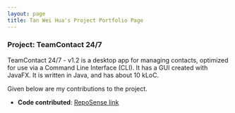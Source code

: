 ```yaml
---
layout: page
title: Tan Wei Hua's Project Portfolio Page
---
```


### Project: TeamContact 24/7

TeamContact 24/7 - v1.2 is a desktop app for managing contacts, optimized for use via a Command Line Interface (CLI). It has a GUI created with JavaFX. It is written in Java, and has about 10 kLoC.

Given below are my contributions to the project.

* **Code contributed**: [RepoSense link](https://nus-tic4002-ay2122s2.github.io/tp-dashboard/?search=thisisdax&sort=groupTitle&sortWithin=title&timeframe=commit&mergegroup=&groupSelect=groupByAuthors&breakdown=true&checkedFileTypes=docs~functional-code~test-code~other&since=2022-02-11&tabOpen=true&tabType=authorship&tabAuthor=thisisdax&tabRepo=AY2122S2-TIC4002-F18-5%2Ftp2%5Bmaster%5D&authorshipIsMergeGroup=false&authorshipFileTypes=&authorshipIsBinaryFileTypeChecked=false)